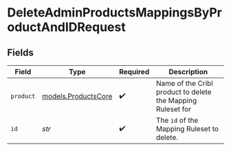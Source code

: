 # DeleteAdminProductsMappingsByProductAndIDRequest


## Fields

| Field                                                       | Type                                                        | Required                                                    | Description                                                 |
| ----------------------------------------------------------- | ----------------------------------------------------------- | ----------------------------------------------------------- | ----------------------------------------------------------- |
| `product`                                                   | [models.ProductsCore](../models/productscore.md)            | :heavy_check_mark:                                          | Name of the Cribl product to delete the Mapping Ruleset for |
| `id`                                                        | *str*                                                       | :heavy_check_mark:                                          | The <code>id</code> of the Mapping Ruleset to delete.       |